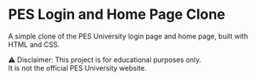 # PES Login and Home Page Clone
A simple clone of the PES University login page and home page, built with HTML and CSS.


⚠️ Disclaimer: This project is for educational purposes only.  
It is not the official PES University website.
